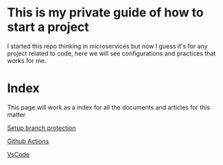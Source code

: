 # This is my private guide of how to start a project

I started this repo thinking in microservices but now I guess it's for any project related to code, here we will see configurations and practices that works for me.

# Index

This page will work as a index for all the documents and articles for this matter

[Setup branch protection](setup-branch-protection.md)

[Github Actions](github-actions.md)

[VsCode](vscode.md)
